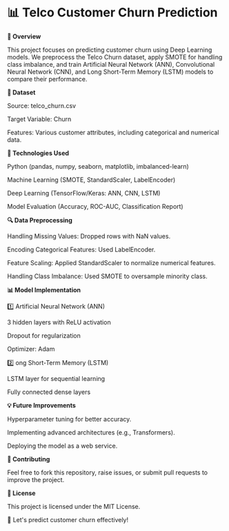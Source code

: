 # **📊 Telco Customer Churn Prediction**

**📌 Overview**

This project focuses on predicting customer churn using Deep Learning models. We preprocess the Telco Churn dataset, apply SMOTE for handling class imbalance, and train Artificial Neural Network (ANN), Convolutional Neural Network (CNN), and Long Short-Term Memory (LSTM) models to compare their performance.

**📂 Dataset**

Source: telco_churn.csv

Target Variable: Churn

Features: Various customer attributes, including categorical and numerical data.

**🚀 Technologies Used**

Python (pandas, numpy, seaborn, matplotlib, imbalanced-learn)

Machine Learning (SMOTE, StandardScaler, LabelEncoder)

Deep Learning (TensorFlow/Keras: ANN, CNN, LSTM)

Model Evaluation (Accuracy, ROC-AUC, Classification Report)

**🔍 Data Preprocessing**

Handling Missing Values: Dropped rows with NaN values.

Encoding Categorical Features: Used LabelEncoder.

Feature Scaling: Applied StandardScaler to normalize numerical features.

Handling Class Imbalance: Used SMOTE to oversample minority class.

**📊 Model Implementation**

1️⃣ Artificial Neural Network (ANN)

3 hidden layers with ReLU activation

Dropout for regularization

Optimizer: Adam

2️⃣ ong Short-Term Memory (LSTM)

LSTM layer for sequential learning

Fully connected dense layers



**💡 Future Improvements**

Hyperparameter tuning for better accuracy.

Implementing advanced architectures (e.g., Transformers).

Deploying the model as a web service.

**🤝 Contributing**

Feel free to fork this repository, raise issues, or submit pull requests to improve the project.

**📜 License**

This project is licensed under the MIT License.

🚀 Let's predict customer churn effectively!

